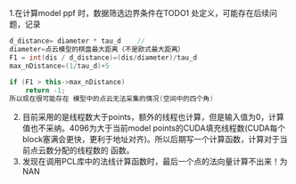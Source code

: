 1.在计算model ppf 时，数据筛选边界条件在TODO1 处定义，可能存在后续问题，记录

```c++
d_distance= diameter * tau_d  	//
diameter=点云模型的棋盘最大距离（不是欧式最大距离）
F1 = int(dis / d_distance)=(dis/diameter)/tau_d
max_nDistance=(1/tau_d)+5 
    
if (F1 > this->max_nDistance)
    return -1;
所以现在很可能存在 模型中的点云无法采集的情况(空间中的四个角)
```

2. 目前采用的是线程数大于points，额外的线程也计算，但是输入值为0，计算值也不采纳。4096为大于当前model points的CUDA填充线程数(CUDA每个block塞满会更快，更利于地址对齐)。所以后期写一个计算函数，计算对于当前点云数分配的线程数的 函数。
3. 发现在调用PCL库中的法线计算函数时，最后一个点的法向量计算不出来！为NAN